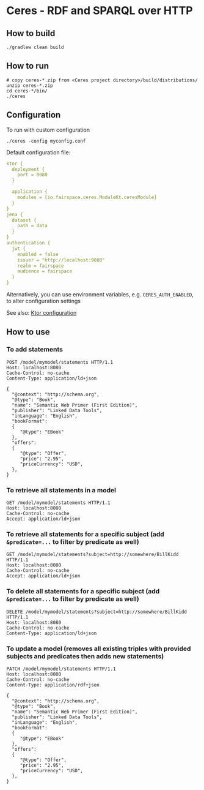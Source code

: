 # Ceres - RDF and SPARQL over HTTP

## How to build

`./gradlew clean build`


## How to run

```
# copy ceres-*.zip from <Ceres project directory>/build/distributions/
unzip ceres-*.zip
cd ceres-*/bin/
./ceres
```

## Configuration

To run with custom configuration
```
./ceres -config myconfig.conf
```

Default configuration file:

```yaml
ktor {
  deployment {
    port = 8080
  }

  application {
    modules = [io.fairspace.ceres.ModuleKt.ceresModule]
  }
}
jena {
  dataset {
    path = data
  }
}
authentication {
  jwt {
    enabled = false
    issuer = "http://localhost:9080"
    realm = fairspace
    audience = fairspace
  }
}
```

Alternatively, you can use environment variables, e.g. `CERES_AUTH_ENABLED`, to alter configuration settings

See also: [Ktor configuration](https://ktor.io/servers/configuration.html#available-config)


## How to use

### To add statements

```
POST /model/mymodel/statements HTTP/1.1
Host: localhost:8080
Cache-Control: no-cache
Content-Type: application/ld+json

{
  "@context": "http://schema.org",
  "@type": "Book",
  "name": "Semantic Web Primer (First Edition)",
  "publisher": "Linked Data Tools",
  "inLanguage": "English",
  "bookFormat":
  {
     "@type": "EBook"
  },
  "offers":
  {
     "@type": "Offer",
     "price": "2.95",
     "priceCurrency": "USD",
  },
}
```

### To retrieve all statements in a model

```
GET /model/mymodel/statements HTTP/1.1
Host: localhost:8080
Cache-Control: no-cache
Accept: application/ld+json
```

### To retrieve all statements for a specific subject (add `&predicate=...` to filter by predicate as well)

```
GET /model/mymodel/statements?subject=http://somewhere/BillKidd HTTP/1.1
Host: localhost:8080
Cache-Control: no-cache
Accept: application/ld+json
```


### To delete all statements for a specific subject (add `&predicate=...` to filter by predicate as well)

```
DELETE /model/mymodel/statements?subject=http://somewhere/BillKidd HTTP/1.1
Host: localhost:8080
Cache-Control: no-cache
Content-Type: application/ld+json
```

### To update a model (removes all existing triples with provided subjects and predicates then adds new statements)


```
PATCH /model/mymodel/statements HTTP/1.1
Host: localhost:8080
Cache-Control: no-cache
Content-Type: application/rdf+json

{
  "@context": "http://schema.org",
  "@type": "Book",
  "name": "Semantic Web Primer (First Edition)",
  "publisher": "Linked Data Tools",
  "inLanguage": "English",
  "bookFormat":
  {
     "@type": "EBook"
  },
  "offers":
  {
     "@type": "Offer",
     "price": "2.95",
     "priceCurrency": "USD",
  },
}
```
